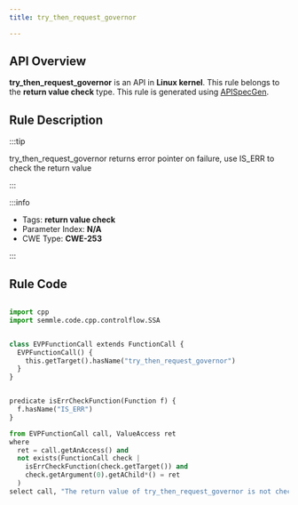 ```yaml
---
title: try_then_request_governor

---
```



## API Overview
**try_then_request_governor** is an API in **Linux kernel**. This rule belongs to the **return value check** type. This rule is generated using [APISpecGen](../../tools/APISpecGen).
## Rule Description

:::tip

try_then_request_governor returns error pointer on failure, use IS_ERR to check the return value

:::

:::info

- Tags: **return value check**
- Parameter Index: **N/A**
- CWE Type: **CWE-253**

:::

## Rule Code
```python

import cpp
import semmle.code.cpp.controlflow.SSA


class EVPFunctionCall extends FunctionCall {
  EVPFunctionCall() {
    this.getTarget().hasName("try_then_request_governor")
  }
}


predicate isErrCheckFunction(Function f) {
  f.hasName("IS_ERR") 
}

from EVPFunctionCall call, ValueAccess ret
where
  ret = call.getAnAccess() and
  not exists(FunctionCall check |
    isErrCheckFunction(check.getTarget()) and
    check.getArgument(0).getAChild*() = ret
  )
select call, "The return value of try_then_request_governor is not checked with IS_ERR."
    
```